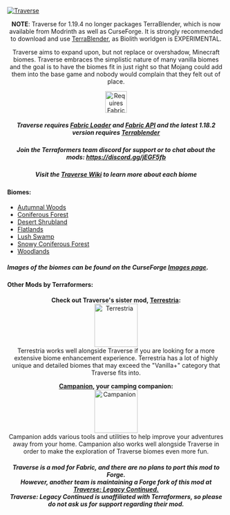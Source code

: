 [![Traverse](https://i.imgur.com/ezG6I1H.png)](https://www.curseforge.com/minecraft/mc-mods/traverse)

<p align="center">
<b>NOTE</b>: Traverse for 1.19.4 no longer packages TerraBlender, which is now available from Modrinth as well as CurseForge. It is strongly recommended to download and use <a href="https://modrinth.com/mod/terrablender">TerraBlender</a>, as Biolith worldgen is EXPERIMENTAL.
</p>

<p align="center">
Traverse aims to expand upon, but not replace or overshadow, Minecraft biomes. Traverse embraces the simplistic nature of many vanilla biomes and the goal is to have the biomes fit in just right so that Mojang could add them into the base game and nobody would complain that they felt out of place.
</p>
<p align="center">
	<a href="https://www.curseforge.com/minecraft/mc-mods/fabric-api"><img title="Requires Fabric API" height="50" src="https://i.imgur.com/Ol1Tcf8.png"></a>
</p>

<h5 align="center">
Traverse requires <a href="https://fabricmc.net/use/">Fabric Loader</a> and <a href="https://www.curseforge.com/minecraft/mc-mods/fabric-api">Fabric API</a> and the latest 1.18.2 version requires <a href="https://www.curseforge.com/minecraft/mc-mods/terrablender-fabric">Terrablender</a>
</h5>

<h5 align="center">
Join the Terraformers team discord for support or to chat about the mods: <a href="https://discord.gg/jEGF5fb">https://discord.gg/jEGF5fb</a>
</h5>

<h5 align="center">
Visit the <a href="https://github.com/TerraformersMC/Traverse/wiki">Traverse Wiki</a> to learn more about each biome
</h5>

#### Biomes:

* [Autumnal Woods](https://github.com/TerraformersMC/Traverse/wiki/Autumnal-Woods)
* [Coniferous Forest](https://github.com/TerraformersMC/Traverse/wiki/Coniferous-Forest)
* [Desert Shrubland](https://github.com/TerraformersMC/Traverse/wiki/Desert-Shrubland)
* [Flatlands](https://github.com/TerraformersMC/Traverse/wiki/Flatlands)
* [Lush Swamp](https://github.com/TerraformersMC/Traverse/wiki/Lush-Swamp)
* [Snowy Coniferous Forest](https://github.com/TerraformersMC/Traverse/wiki/Snowy-Coniferous-Forest)
* [Woodlands](https://github.com/TerraformersMC/Traverse/wiki/Woodlands)

##### Images of the biomes can be found on the CurseForge [Images page](https://www.curseforge.com/minecraft/mc-mods/traverse/screenshots).


#### Other Mods by Terraformers:
<p align="center">
	<strong>Check out Traverse's sister mod, <a href="https://www.curseforge.com/minecraft/mc-mods/terrestria">Terrestria</a>:</strong></br>
	<a href="https://www.curseforge.com/minecraft/mc-mods/terrestria"><img title="Terrestria" height="100" src="https://i.imgur.com/mAviXA0.png"></a></br>
	Terrestria works well alongside Traverse if you are looking for a more extensive biome enhancement experience. Terrestria has a lot of highly unique and detailed biomes that may exceed the "Vanilla+" category that Traverse fits into.
</p>

<p align="center">
	<strong><a href="https://www.curseforge.com/minecraft/mc-mods/campanion">Campanion</a>, your camping companion:</strong></br>
	<a href="https://www.curseforge.com/minecraft/mc-mods/campanion"><img title="Campanion" height="100" src="https://i.imgur.com/fmnMIrK.png"></a></br>
	Campanion adds various tools and utilities to help improve your adventures away from your home. Campanion also works well alongside Traverse in order to make the exploration of Traverse biomes even more fun.
</p>

<h5 align="center">
	Traverse is a mod for Fabric, and there are no plans to port this mod to Forge.</br>
	However, another team is maintaining a Forge fork of this mod at <a href="https://www.curseforge.com/minecraft/mc-mods/traverse-legacy-continued">Traverse: Legacy Continued.</a></br>
	Traverse: Legacy Continued is unaffiliated with Terraformers, so please do not ask us for support regarding their mod.
</h5>
